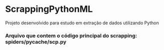 # ScrappingPythonML
Projeto desenvolvido para estudo em extração de dados utilizando Python


### Arquivo que contem o código principal do scrapping: spiders/__pycache__/scp.py
